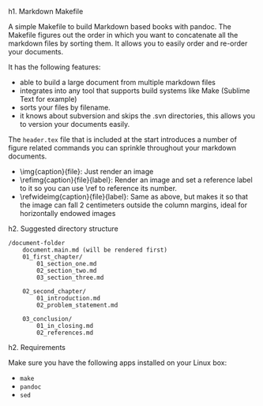 h1. Markdown Makefile

A simple Makefile to build Markdown based books with pandoc. The Makefile figures out the order in which you want to concatenate all the markdown files by sorting them. It allows you to easily order and re-order your documents.  

It has the following features:

* able to build a large document from multiple markdown files
* integrates into any tool that supports build systems like Make (Sublime Text for example)
* sorts your files by filename.
* it knows about subversion and skips the .svn directories, this allows you to version your documents easily. 

The `header.tex` file that is included at the start introduces a number of figure related commands you can sprinkle throughout your markdown documents.

* \img{caption}{file}: Just render an image
* \refimg{caption}{file}{label}: Render an image and set a reference label to it so you can use \ref to reference its number.
* \refwideimg{caption}{file}{label}: Same as above, but makes it so that the image can fall 2 centimeters outside the column margins, ideal for horizontally endowed images

h2. Suggested directory structure

	/document-folder
		document.main.md (will be rendered first)
		01_first_chapter/
			01_section_one.md
			02_section_two.md
			03_section_three.md

		02_second_chapter/
			01_introduction.md
			02_problem_statement.md

		03_conclusion/
			01_in_closing.md
			02_references.md


h2. Requirements

Make sure you have the following apps installed on your Linux box:

* `make`
* `pandoc`
* `sed`

